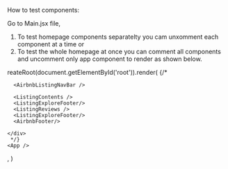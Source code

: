 How to test components:

Go to Main.jsx file,

1. To test homepage components separatelty you cam unxomment each component at a time or
2. To test the whole homepage at once you can comment all components and uncomment only app component to render as shown below.

reateRoot(document.getElementById('root')).render(
<StrictMode>
{/\* <div className="flex flex-col gap-8 p-10 bg-white">

      <AirbnbListingNavBar />

      <ListingContents />
      <ListingExploreFooter/>
      <ListingReviews />
      <ListingExploreFooter/>
      <AirbnbFooter/>

    </div>
     */}
    <App />

</StrictMode>,
)
